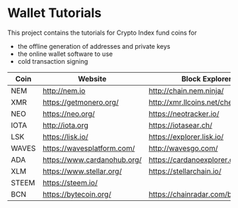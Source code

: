 #  Wallet Tutorials

This project contains the tutorials for Crypto Index fund coins for

* the offline generation of addresses and private keys
* the online wallet software to use
* cold transaction signing



| Coin  | Website                       | Block Explorer                        | Tutorial       |
| ----- | ----------------------------- | ------------------------------------- | -------------- |
| NEM   | <http://nem.io>               | <http://chain.nem.ninja/>             | [here](/NEM)   |
| XMR   | <https://getmonero.org/>      | <http://xmr.llcoins.net/checktx.html> | [here](/XMR)   |
| NEO   | <https://neo.org/>            | <https://neotracker.io/>              | [here](/NEO)   |
| IOTA  | <http://iota.org>             | <https://iotasear.ch/>                | [here](/IOTA)  |
| LSK   | <https://lisk.io/>            | <https://explorer.lisk.io/>           | [here](/LSK)   |
| WAVES | <https://wavesplatform.com/>  | <http://wavesgo.com/>                 | [here](/WAVES) |
| ADA   | <https://www.cardanohub.org/> | <https://cardanoexplorer.com/>        | [here](/ADA)   |
| XLM   | <https://www.stellar.org/>    | <https://stellarchain.io/>            | [here](/XML)   |
| STEEM | <https://steem.io/>           |                                       | [here](/STEEM) |
| BCN   | <https://bytecoin.org/>       | <https://chainradar.com/bcn/blocks>   | [here](/BCN)   |

